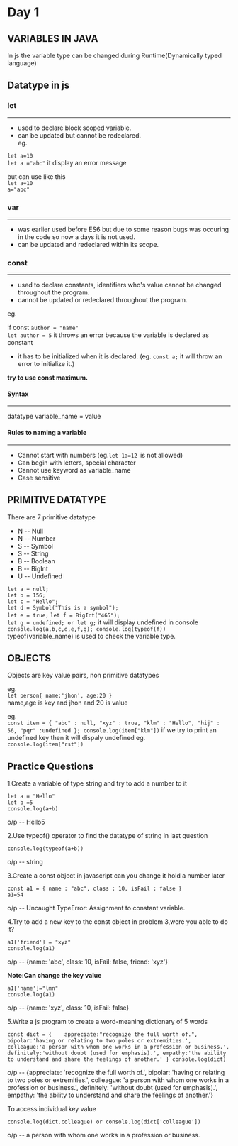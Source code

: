 # Day 1

## VARIABLES IN JAVA

In js the variable type can be changed during Runtime(Dynamically typed language) 

## Datatype in js

### let 
***
- used to declare block scoped variable.
- can be updated but cannot be redeclared.  
eg.


`let a=10`     
`let a ="abc"`  it display an error message
                 
but can use like this   
`let a=10 `    
`a="abc"`

### var 
***

- was earlier used before ES6 but due to some reason bugs was occuring in the code so now a days it is not used.
- can be updated and redeclared within its scope.

### const  
***  

 - used to declare constants, identifiers who's value cannot be changed throughout the program.
- cannot be updated or redeclared throughout the program.

eg.

if const `author = "name"`  
        `let author = 5`  it throws an error because the variable is declared as constant
- it has to be initialized when it is declared.
  (eg. 
  `const a;` it will throw an error to initialize it.)

**try to use const maximum.**


#### Syntax
***

datatype variable_name = value

#### Rules to naming a variable
***

- Cannot start with numbers (eg.`let 1a=12 `is not allowed)
- Can begin with letters, special character 
- Cannot use keyword as variable_name
- Case sensitive


## PRIMITIVE DATATYPE

There are 7 primitive datatype
   - N -- Null
   - N -- Number
   - S -- Symbol
   - S -- String
   - B -- Boolean
   - B -- BigInt
   - U -- Undefined  


`let a = null;`   
`let b = 156;`   
`let c = "Hello";`   
`let d = Symbol("This is a symbol");`  
`let e = true;`
`let f = BigInt("465");`   
`let g = undefined; or let g;`  it will display undefined in console 
`console.log(a,b,c,d,e,f,g);
 console.log(typeof(f))`  typeof(variable_name) is used to check the variable type.


 ## OBJECTS

 Objects are key value pairs, non primitive datatypes 

eg.  
`let person{
   name:'jhon',
   age:20
   }`  
name,age is key and jhon and 20 is value

eg.  
`const item = {
    "abc" : null,
    "xyz" : true,
    "klm" : "Hello",
    "hij" : 56,
    "pqr" :undefined
};
console.log(item["klm"])`
if we try to print an undefined key then it will dispaly undefined
eg.  
`console.log(item["rst"])`


## Practice Questions

1.Create a variable of type string and try to add a number to it

 
`let a = "Hello" `  
`let b =5`  
`console.log(a+b)`

o/p -- Hello5

2.Use typeof() operator to find the datatype of string in last question
 
`console.log(typeof(a+b))`

o/p -- string

3.Create a const object in javascript can you change it hold a number later

`const a1 = {
    name : "abc",
    class : 10,
    isFail : false
}`  
`a1=54`


o/p -- Uncaught TypeError: Assignment to constant variable.

4.Try to add a new key to the const object in problem 3,were you able to do it?

`a1['friend'] = "xyz"`  
`console.log(a1)`


o/p -- {name: 'abc', class: 10, isFail: false, friend: 'xyz'}

**Note:Can change the key value**

`a1['name']="lmn"`  
`console.log(a1)`

o/p -- {name: 'xyz', class: 10, isFail: false}

5.Write a js program to create a word-meaning dictionary of 5 words

`const dict = {   
appreciate:"recognize the full worth of.",
bipolar:'having or relating to two poles or extremities.',
colleague:'a person with whom one works in a profession or business.',
definitely:'without doubt (used for emphasis).',
empathy:'the ability to understand and share the feelings of another.'
}
console.log(dict)`

o/p -- {appreciate: 'recognize the full worth of.', bipolar: 'having or relating to two poles or extremities.', colleague: 'a person with whom one works in a profession or business.', definitely: 'without doubt (used for emphasis).', empathy: 'the ability to understand and share the feelings of another.'}

To access individual key value

`console.log(dict.colleague) or console.log(dict['colleague'])`

o/p -- a person with whom one works in a profession or business.

